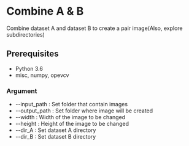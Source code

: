 # Combine A & B
Combine dataset A and dataset B to create a pair image(Also, explore subdirectories)

## Prerequisites
- Python 3.6
- misc, numpy, opevcv

### Argument
- --input_path : Set folder that contain images
- --output_path : Set folder where image will be created
- --width : Width of the image to be changed
- --height : Height of the image to be changed
- --dir_A : Set dataset A directory
- --dir_B : Set dataset B directory
